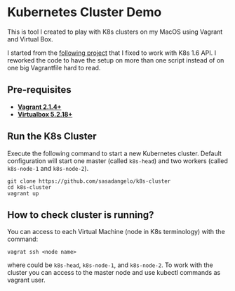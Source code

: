 # Kubernetes Cluster Demo

This is tool I created to play with K8s clusters on my MacOS using Vagrant and Virtual Box. 

I started from the [following project](https://github.com/ecomm-integration-ballerina/kubernetes-cluster/) that I fixed to work with K8s 1.6 API. I reworked the code to have the setup on more than one script instead of on one big Vagrantfile hard to read.

## Pre-requisites

 * **[Vagrant 2.1.4+](https://www.vagrantup.com)**
 * **[Virtualbox 5.2.18+](https://www.virtualbox.org)**
 
## Run the K8s Cluster

Execute the following command to start a new Kubernetes cluster. Default configuration will start one master (called ```k8s-head```) and two workers (called ```k8s-node-1``` and ```k8s-node-2```).

```
git clone https://github.com/sasadangelo/k8s-cluster
cd k8s-cluster
vagrant up
```

## How to check cluster is running?

You can access to each Virtual Machine (node in K8s terminology) with the command:

```
vagrat ssh <node name>
```

where <node name> could be ```k8s-head```, ```k8s-node-1```, and ```k8s-node-2```. To work with the cluster you can access to the master node and use kubectl commands as vagrant user.


